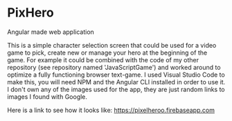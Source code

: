 # PixHero
Angular made web application

  This is a simple character selection screen that could be used for a video game to pick, create new
or manage your hero at the beginning of the game. For example it could be combined with the code of
my other repository (see repository named 'JavaScriptGame') and worked around to optimize a fully
functioning browser text-game.
  I used Visual Studio Code to make this, you will need NPM and the Angular CLI installed in order
to use it.  
  I don't own any of the images used for the app, they are just random links to images I found with
Google.

  Here is a link to see how it looks like:  https://pixelheroo.firebaseapp.com

